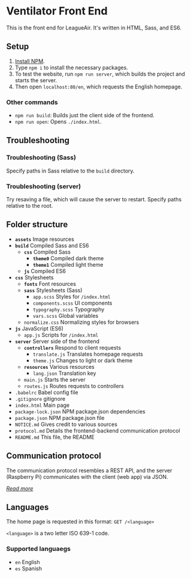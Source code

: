 # Ventilator Front End
This is the front end for LeagueAir. It's written in HTML, Sass, and ES6.

## Setup
1. [Install NPM](https://www.npmjs.com/get-npm).
2. Type `npm i` to install the necessary packages.
3. To test the website, run `npm run server`, which builds the project and starts the server.
4. Then open `localhost:80/en`, which requests the English homepage.

### Other commands
- `npm run build`: Builds just the client side of the frontend.
- `npm run open`: Opens `./index.html`.

## Troubleshooting
### Troubleshooting (Sass)
Specify paths in Sass relative to the `build` directory.

### Troubleshooting (server)
Try resaving a file, which will cause the server to restart. Specify paths relative to the root.

## Folder structure
- **`assets`** Image resources
- **`build`** Compiled Sass and ES6
  - **`css`** Compiled Sass
    - **`theme0`** Compiled dark theme
    - **`theme1`** Compiled light theme
  - **`js`** Compiled ES6
- **`css`** Stylesheets
    - **`fonts`** Font resources
    - **`sass`** Stylesheets (Sass)
      - `app.scss` Styles for `/index.html`
      - `components.scss` UI components
      - `typography.scss` Typography
      - `vars.scss` Global variables
    - `normalize.css` Normalizing styles for browsers
- **`js`** JavaScript (ES6)
    - `app.js` Scripts for `/index.html`
- **`server`** Server side of the frontend
  - **`controllers`** Respond to client requests
    - `translate.js` Translates homepage requests
    - `theme.js` Changes to light or dark theme
  - **`resources`** Various resources
    - `lang.json` Translation key
  - `main.js` Starts the server
  - `routes.js` Routes requests to controllers
- `.babelrc` Babel config file
- `.gitignore` gitignore
- `index.html` Main page
- `package-lock.json` NPM package.json dependencies
- `package.json` NPM package.json file
- `NOTICE.md` Gives credit to various sources
- `protocol.md` Details the frontend-backend communication protocol
- `README.md` This file, the README

## Communication protocol
The communication protocol resembles a REST API, and the server (Raspberry Pi) communicates with the client (web app) via JSON.

*[Read more](./protocol.md)*

## Languages
The home page is requested in this format:
`GET /<language>`

`<language>` is a two letter ISO 639-1 code.

### Supported languaegs
- `en` English
- `es` Spanish